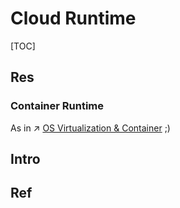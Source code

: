 # Cloud Runtime

[TOC]



## Res
### Container Runtime
As in ↗ [OS Virtualization & Container](../../🏂%20OS%20Virtualization%20&%20Containers/OS%20Virtualization%20&%20Container.md) ;)



## Intro


## Ref

